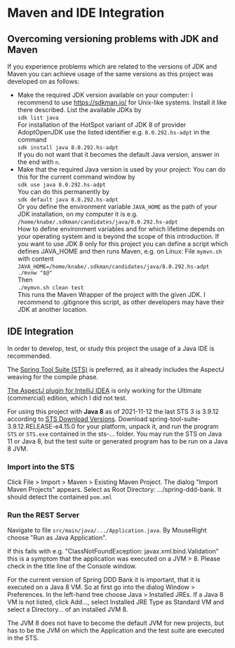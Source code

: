 # Maven and IDE Integration
## Overcoming versioning problems with JDK and Maven

If you experience problems which are related to the versions of JDK and Maven you can achieve usage of the same versions as this project was developed on as follows:

* Make the required JDK version available on your computer: I recommend to use https://sdkman.io/ for Unix-like systems.
  Install it like there described. List the available JDKs by\
  `sdk list java`\
  For installation of the HotSpot variant of JDK 8 of provider AdoptOpenJDK use the listed identifier e.g. `8.0.292.hs-adpt` in the command\
  `sdk install java 8.0.292.hs-adpt`\
  If you do not want that it becomes the default Java version, answer in the end with `n`.
* Make that the required Java version is used by your project:
  You can do this for the current command window by\
  `sdk use java 8.0.292.hs-adpt`\
  You can do this permanently by\
  `sdk default java 8.0.292.hs-adpt`\
  Or you define the environment variable `JAVA_HOME` as the path of your JDK installation, on my computer it is e.g.\
  `/home/knabe/.sdkman/candidates/java/8.0.292.hs-adpt`\
  How to define environment variables and for which lifetime depends on your operating system and is beyond the scope of this introduction.
  If you want to use JDK 8 only for this project you can define a script which defines JAVA_HOME and then runs Maven, e.g. on Linux: File `mymvn.sh` with content\
  `JAVA_HOME=/home/knabe/.sdkman/candidates/java/8.0.292.hs-adpt ./mvnw "$@"`\
  Then\
  `./mymvn.sh clean test`\
  This runs the Maven Wrapper of the project with the given JDK.
  I recommend to .gitignore this script, as other developers may have their JDK at another location.

## IDE Integration

In order to develop, test, or study this project the usage of a Java IDE is recommended.

The [Spring Tool Suite (STS)](https://spring.io/tools) is preferred, as it already includes the AspectJ weaving for the compile phase.

[The AspectJ plugin for IntelliJ IDEA](https://plugins.jetbrains.com/plugin/4679-aspectj/versions) is only working for the Ultimate (commercial) edition, which I did not test.

For using this project with **Java 8** as of 2021-11-12 the last STS 3 is 3.9.12 according to [STS Download Versions](https://dist.springsource.com/release/STS/index.html). Download spring-tool-suite-3.9.12.RELEASE-e4.15.0 for your platform, unpack it, and run the program `STS` or `STS.exe` contained in the sts-... folder. You may run the STS on Java 11 or Java 8, but the test suite or generated program has to be run on a Java 8 JVM.

### Import into the STS
Click File > Import > Maven > Existing Maven Project. The dialog "Import Maven Projects" appears. Select as Root Directory: .../spring-ddd-bank. It should detect the contained `pom.xml`

### Run the REST Server
Navigate to file `src/main/java/.../Application.java`. By MouseRight choose "Run as Java Application".

If this fails with e.g. "ClassNotFoundException: javax.xml.bind.Validation" this is a symptom that the application was executed on a JVM > 8. Please check in the title line of the Console window.

For the current version of Spring DDD Bank it is important, that it is executed on a Java 8 VM. So at first go into the dialog Window > Preferences. In the left-hand tree choose Java > Installed JREs. If a Java 8 VM is not listed, click Add..., select Installed JRE Type as Standard VM and select a Directory... of an installed JVM 8. 

The JVM 8 does not have to become the default JVM for new projects, but has to be the JVM on which the Application and the test suite are executed in the STS.

